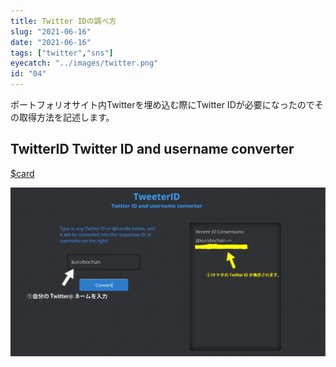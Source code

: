 ```yaml
---
title: Twitter IDの調べ方
slug: "2021-06-16"
date: "2021-06-16"
tags: ["twitter","sns"]
eyecatch: "../images/twitter.png"
id: "04"
---
```


ポートフォリオサイト内Twitterを埋め込む際にTwitter IDが必要になったのでその取得方法を記述します。

## TwitterID Twitter ID and username converter

[$card](https://tweeterid.com/)

![TwitterID-converter](../images/twitterID-converter.png "TwitterID-converter")